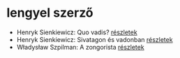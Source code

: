 # lengyel szerző

- Henryk Sienkiewicz: Quo vadis? [részletek](_details/%7Bopf.creator%7D.md#id_386)
- Henryk Sienkiewicz: Sivatagon és vadonban [részletek](_details/%7Bopf.creator%7D.md#id_382)
- Władysław Szpilman: A zongorista [részletek](_details/%7Bopf.creator%7D.md#id_170)